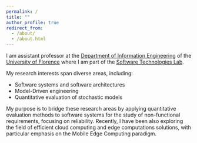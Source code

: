 ```yaml
---
permalink: /
title: ""
author_profile: true
redirect_from: 
  - /about/
  - /about.html
---
```


I am assistant professor at the [Department of Information Engineering](https://www.dinfo.unifi.it/) of the [University of Florence](https://www.unifi.it/changelang-eng.html) where I am part of the [Software Technologies Lab](https://stlab.dinfo.unifi.it/).

My research interests span diverse areas, including:
* Software systems and software architectures
* Model-Driven engineering
* Quantitative evaluation of stochastic models

My purpose is to bridge these research areas by applying quantitative evaluation methods to software systems for the study of non-functional requirements, focusing on reliability. Recently, I have been also exploring the field of efficient cloud computing and edge computations solutions, with particular emphasis on the Mobile Edge Computing paradigm.




